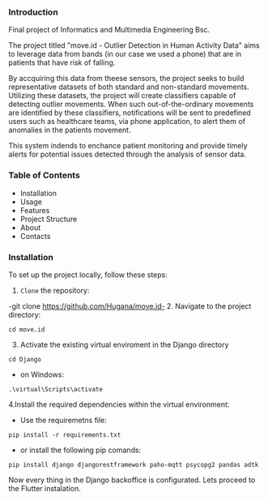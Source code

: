 ### Introduction
Final project of Informatics and Multimedia Engineering Bsc.​

The project titled "move.id - Outlier Detection in Human Activity Data" aims to leverage data from bands (in our case we used a phone) that are in patients that have risk of falling.

By accquiring this data from theese sensors, the project seeks to build representative datasets of both standard and non-standard movements. Utilizing these datasets, the project will create classifiers capable of detecting outlier movements. 
When such out-of-the-ordinary movements are identified by these classifiers, notifications will be sent to predefined users such as healthcare teams, via phone application, to alert them of anomalies in the patients movement.

This system indends to enchance patient monitoring and provide timely alerts for potential issues detected through the analysis of sensor data.

### Table of Contents 
- Installation
- Usage
- Features
- Project Structure
- About
- Contacts

### Installation

To set up the project locally, follow these steps:

1. `Clone` the repository:

-git clone https://github.com/Hugana/move.id-
2. Navigate to the project directory:
```
cd move.id
```

3. Activate the existing virtual enviroment in the Django directory
```
cd Django
```
- on Windows:
```
.\virtual\Scripts\activate
```

4.Install the required dependencies within the virtual environment:
- Use the requiremetns file:
```
pip install -r requirements.txt
```
- or install the following pip comands:
```
pip install django djangorestframework paho-mqtt psycopg2 pandas adtk
```

Now every thing in the Django backoffice is configurated. Lets proceed to the Flutter instalation.




   

